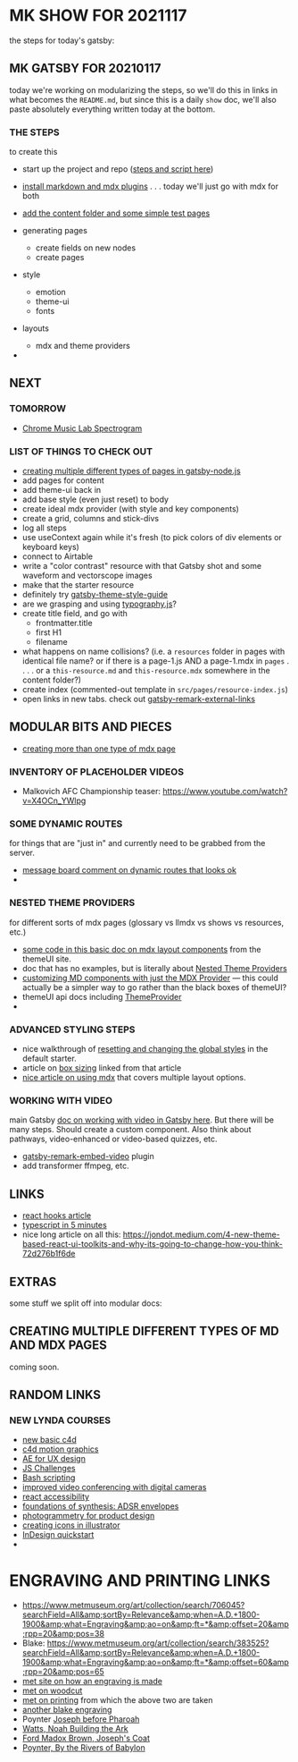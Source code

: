 # MK SHOW FOR 2021117

the steps for today's gatsby:

## MK GATSBY FOR 20210117

today we're working on modularizing the steps, so we'll do this in links in what becomes the `README.md`, but since this is a daily `show` doc, we'll also paste absolutely everything written today at the bottom.

### THE STEPS

to create this

- start up the project and repo ([steps and script here](/resources/tools/gatsby/mk-gatsby-steps/01-starting-a-gatsby-project))
- [install markdown and mdx plugins](/resources/tools/gatsby/mk-gatsby-steps/02-install-md-and-mdx-plugins) . . . today we'll just go with mdx for both
- [add the content folder and some simple test pages](/resources/tools/gatsby/mk-gatsby-steps/03-add-content-and-test-pages)
- generating pages
  - create fields on new nodes
  - create pages
- style

  - emotion
  - theme-ui
  - fonts

- layouts
  - mdx and theme providers
-

## NEXT

### TOMORROW

- [Chrome Music Lab Spectrogram](https://musiclab.chromeexperiments.com/Spectrogram/)

### LIST OF THINGS TO CHECK OUT

- [creating multiple different types of pages in gatsby-node.js](https://swas.io/blog/using-multiple-queries-on-gatsbyjs-createpages-node-api/)
- add pages for content
- add theme-ui back in
- add base style (even just reset) to body
- create ideal mdx provider (with style and key components)
- create a grid, columns and stick-divs
- log all steps
- use useContext again while it's fresh (to pick colors of div elements or keyboard keys)
- connect to Airtable
- write a "color contrast" resource with that Gatsby shot and some waveform and vectorscope images
- make that the starter resource
- definitely try [gatsby-theme-style-guide](https://theme-ui.com/packages/gatsby-theme-style-guide/)
- are we grasping and using [typography.js](https://github.com/KyleAMathews/typography.js)?
- create title field, and go with
  - frontmatter.title
  - first H1
  - filename
- what happens on name collisions? (i.e. a `resources` folder in pages with identical file name? or if there is a page-1.js AND a page-1.mdx in `pages` . . . . or a `this-resource.md` and `this-resource.mdx` somewhere in the content folder?)
- create index (commented-out template in `src/pages/resource-index.js`)
- open links in new tabs. check out [gatsby-remark-external-links](https://www.gatsbyjs.com/plugins/gatsby-remark-external-links/)

## MODULAR BITS AND PIECES

- [creating more than one type of mdx page](/resources/gatsby/creating-more-than-one-type-of-mdx-page.md)

### INVENTORY OF PLACEHOLDER VIDEOS

- Malkovich AFC Championship teaser: https://www.youtube.com/watch?v=X4OCn_YWlpg

### SOME DYNAMIC ROUTES

for things that are "just in" and currently need to be grabbed from the server.

- [message board comment on dynamic routes that looks ok](https://stackoverflow.com/questions/55756994/how-to-create-dynamic-route-in-gatsby)
-

### NESTED THEME PROVIDERS

for different sorts of mdx pages (glossary vs llmdx vs shows vs resources, etc.)

- [some code in this basic doc on mdx layout components](https://theme-ui.com/guides/mdx-layout-components/) from the themeUI site.
- doc that has no examples, but is literally about [Nested Theme Providers](https://theme-ui.com/guides/nested-theme-providers/)
- [customizing MD components with just the MDX Provider](https://www.gatsbyjs.com/docs/how-to/routing/customizing-components/) — this could actually be a simpler way to go rather than the black boxes of themeUI?
- themeUI api docs including [ThemeProvider](https://theme-ui.com/api)
-

### ADVANCED STYLING STEPS

- nice walkthrough of [resetting and changing the global styles](https://scottspence.com/2020/02/06/globally-style-gatsby-styled-components/) in the default starter.
- article on [box sizing](https://css-tricks.com/box-sizing/#article-header-id-3) linked from that article
- [nice article on using mdx](https://www.digitalocean.com/community/tutorials/gatsbyjs-mdx-in-gatsby) that covers multiple layout options.

### WORKING WITH VIDEO

main Gatsby [doc on working with video in Gatsby here](https://www.gatsbyjs.com/docs/how-to/images-and-media/working-with-video/). But there will be many steps. Should create a custom component. Also think about pathways, video-enhanced or video-based quizzes, etc.

- [gatsby-remark-embed-video](https://www.gatsbyjs.com/plugins/gatsby-remark-embed-video/?=video) plugin
- add transformer ffmpeg, etc.

## LINKS

- [react hooks article](https://www.robinwieruch.de/react-state-usereducer-usestate-usecontext)
- [typescript in 5 minutes](https://www.typescriptlang.org/docs/handbook/typescript-in-5-minutes.html)
- nice long article on all this: https://jondot.medium.com/4-new-theme-based-react-ui-toolkits-and-why-its-going-to-change-how-you-think-72d276b1f6de

## EXTRAS

some stuff we split off into modular docs:

## CREATING MULTIPLE DIFFERENT TYPES OF MD AND MDX PAGES

coming soon.

## RANDOM LINKS

### NEW LYNDA COURSES

- [new basic c4d](https://www.linkedin.com/learning/learning-cinema-4d-s22/learning-cinema-4d-s22?u=2194065)
- [c4d motion graphics](https://www.linkedin.com/learning/cinema-4d-s22-essential-training-motion-graphics/cinema-4d-for-motion-graphics-artists?u=2194065)
- [AE for UX design](https://www.linkedin.com/learning/after-effects-for-ux-design/welcome?u=2194065)
- [JS Challenges](https://www.linkedin.com/learning/code-challenges-javascript/put-your-javascript-skills-to-the-test?u=2194065)
- [Bash scripting](https://www.linkedin.com/learning/learning-bash-scripting-2/learning-bash-scripting?u=2194065)
- [improved video conferencing with digital cameras](https://www.linkedin.com/learning/improved-video-conferencing-with-digital-cameras/use-your-digital-camera-to-improve-video-conferencing?u=2194065)
- [react accessibility](https://www.linkedin.com/learning/react-accessibility/accessibility-in-react?u=2194065)
- [foundations of synthesis: ADSR envelopes](https://www.linkedin.com/learning/foundations-of-synthesis-asdr-envelopes/introduction?u=2194065)
- [photogrammetry for product design](https://www.linkedin.com/learning/photogrammetry-for-product-design-and-aec/photogrammetry-makes-the-physical-world-digital?u=2194065)
- [creating icons in illustrator](https://www.linkedin.com/learning/creating-icons-with-illustrator-3/fast-and-efficient-icon-creation?u=2194065)
- [InDesign quickstart](https://www.linkedin.com/learning/indesign-2021-quick-start/indesign-discover-the-fundamental-tools?u=2194065)
-

# ENGRAVING AND PRINTING LINKS

- https://www.metmuseum.org/art/collection/search/706045?searchField=All&amp;sortBy=Relevance&amp;when=A.D.+1800-1900&amp;what=Engraving&amp;ao=on&amp;ft=*&amp;offset=20&amp;rpp=20&amp;pos=38
- Blake: https://www.metmuseum.org/art/collection/search/383525?searchField=All&amp;sortBy=Relevance&amp;when=A.D.+1800-1900&amp;what=Engraving&amp;ao=on&amp;ft=*&amp;offset=60&amp;rpp=20&amp;pos=65
- [met site on how an engraving is made](https://www.metmuseum.org/about-the-met/curatorial-departments/drawings-and-prints/materials-and-techniques/printmaking/engraving)
- [met on woodcut](https://www.metmuseum.org/about-the-met/curatorial-departments/drawings-and-prints/materials-and-techniques/printmaking/woodcut)
- [met on printing](https://www.metmuseum.org/about-the-met/curatorial-departments/drawings-and-prints/materials-and-techniques/printmaking) from which the above two are taken
- [another blake engraving](https://www.metmuseum.org/art/collection/search/383290?searchField=All&sortBy=Relevance&when=A.D.+1800-1900&what=Engraving&ao=on&ft=*&offset=60&rpp=20&pos=67)
- Poynter [Joseph before Pharoah](https://www.metmuseum.org/art/collection/search/642877?searchField=All&sortBy=Relevance&when=A.D.+1800-1900&what=Engraving&ao=on&ft=*&offset=60&rpp=20&pos=70)
- [Watts, Noah Building the Ark](https://www.metmuseum.org/art/collection/search/641672?searchField=All&sortBy=Relevance&when=A.D.+1800-1900&what=Engraving&ao=on&ft=*&offset=120&rpp=20&pos=123)
- [Ford Madox Brown, Joseph's Coat](https://www.metmuseum.org/art/collection/search/641667?searchField=All&sortBy=Relevance&when=A.D.+1800-1900&what=Engraving&ao=on&ft=*&offset=120&rpp=20&pos=124)
- [Poynter, By the Rivers of Babylon](https://www.metmuseum.org/art/collection/search/642921?searchField=All&sortBy=Relevance&when=A.D.+1800-1900&what=Engraving&ao=on&ft=*&offset=120&rpp=20&pos=127)
